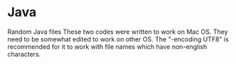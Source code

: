 # Java
Random Java files
These two codes were written to work on Mac OS. They need to be somewhat edited to work on other OS.
The "-encoding UTF8" is recommended for it to work with file names which have non-english characters.
